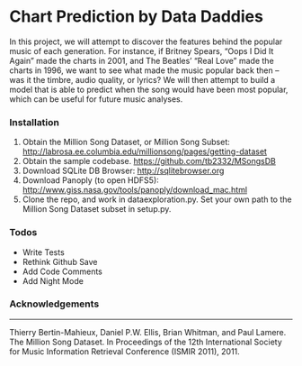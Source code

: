 # Chart Prediction by Data Daddies

In this project, we will attempt to discover the features behind the popular music of each generation. For instance, if Britney Spears, “Oops I Did It Again” made the charts in 2001, and The Beatles’ “Real Love” made the charts in 1996, we want to see what made the music popular back then – was it the timbre, audio quality, or lyrics? We will then attempt to build a model that is able to predict when the song would have been most popular, which can be useful for future music analyses.

### Installation

1. Obtain the Million Song Dataset, or Million Song Subset: http://labrosa.ee.columbia.edu/millionsong/pages/getting-dataset
2. Obtain the sample codebase. https://github.com/tb2332/MSongsDB 
3. Download SQLite DB Browser: http://sqlitebrowser.org
4. Download Panoply (to open HDFS5): http://www.giss.nasa.gov/tools/panoply/download_mac.html
5. Clone the repo, and work in dataexploration.py. Set your own path to the Million Song Dataset subset in setup.py.


### Todos

 - Write Tests
 - Rethink Github Save
 - Add Code Comments
 - Add Night Mode

### Acknowledgements
----


Thierry Bertin-Mahieux, Daniel P.W. Ellis, Brian Whitman, and Paul Lamere. 
The Million Song Dataset. In Proceedings of the 12th International Society
for Music Information Retrieval Conference (ISMIR 2011), 2011.


